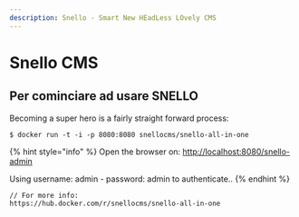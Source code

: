 ```yaml
---
description: Snello - Smart New HEadLess LOvely CMS
---
```


# Snello CMS

## Per cominciare ad usare SNELLO

Becoming a super hero is a fairly straight forward process:

```
$ docker run -t -i -p 8080:8080 snellocms/snello-all-in-one
```

{% hint style="info" %}
 Open the browser on:  [http://localhost:8080/snello-admin](http://localhost:8080/snello-admin) 

Using username: admin - password: admin to authenticate..
{% endhint %}

```
// For more info: 
https://hub.docker.com/r/snellocms/snello-all-in-one
```



